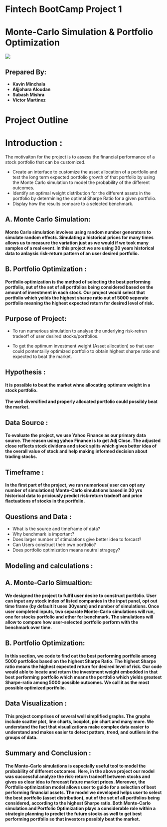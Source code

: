 # Fintech BootCamp Project 1
 #   **Monte-Carlo Simulation & Portfolio Optimization**

![](https://raw.githubusercontent.com/MishraSubash/Working_Note-/master/Portfolio-Analysis-Overview2.png)


## Prepared By: 
  * **Kavin Minchala**
  * **Aljjohara Aloudan** 
  * **Subash Mishra** 
  * **Victor Martinez**

# Project Outline 
# Introduction : 
 The motivaiton for the project is to assess the financial performance of a stock portfolio that can be customized. 
 * Create an interface to customize the asset allocation of a portfolio and test the long term expected portfolio growth of that portfolio by using the Monte Carlo simulation to model the probability of the different outcomes.
 * Identify an optimal weight distribution for the different assets in the portfolio by determining the optimal Sharpe Ratio for a given portfolio.
 * Display how the results compare to a selected benchmark.
 
## A. Monte Carlo Simulation: 

#### Monte Carlo simulation involves using random number generators to simulate random effects. Simulating a historical prices for many times allows us to measure the variation just as we would if we took many samples of a real event. In this project we are using 30 years historical data to anlaysis risk-return pattern of an user desired portfolio. 

## B. Portfolio Optimization : 
#### Portfolio optimization is the method of selecting the best performing portfolio, out of the set of all portfolios being considered based on the amount of investment in each stock. Our project would select that portfolio which yeilds the highest sharpe ratio out of 5000 seperate portfolio meaning the highest expected return for desired level of risk. 

## Purpose of Project:

 * To run numerious simulation to analyse the underlying risk-retrun tradeoff of user desired stocks/portfolios. 
 
 * To get the optimum investment weight (Asset allocation) so that user could  pontentailly optimized portfolio to obtain highest sharpe ratio and expected to beat the market. 



## Hypothesis : 
#### It is possible to beat the market whne allocating optimum weight in a stock portfolio. 
#### The well diversified and properly allocated portfolio could possibly beat the market. 


## Data Source : 
#### To evaluate the project, we use Yahoo Finance as our primary data source. The reason using yahoo Finance is to get Adj Close. The adjusted close reflects stock dividens and stock splits which gives better idea of the overall value of stock and help making informed decision about trading stocks. 

## Timeframe :
#### In the first part of the project, we run numerious( user can opt any number of simulations) Monte-Carlo simulations based in 30 yrs historical data to priciously predict risk-return tradeoff and price flactuations of stocks in the portfolio.

## Questions and Data :

* What is the source and timeframe of data?
* Why benchmark is important? 
* Does larger number of stimulations give better idea to forcast?
* Can Users construct their own portfolio?
* Does portfolio optimization means neutral stragegy?


## Modeling and calculations :

##  A. Monte-Carlo Simualtion: 
#### We designed the project to fulfil user desire to construct portfolio. User can input any stock index of listed companies in the input panel, opt out time frame (by default it uses 30years) and number of simulations. Once user completed inputs, two separate Monte-Carlo simulations will run, one for stocks portfolio and other for benchmark. The simulations will allow to compare how user-selected portfolio perform with the benchmark over time. 

## B. Portfolio Optimization:

####  In this section, we code to find out the best performing portfolio among 5000 portfolios based on the highest Sharpe Ratio. The highest Sharpe ratio means the highest expected return for desired level of risk. Our code would able to locate and return the investment weight embedded in that best performing portfolio which means the portfolio which yields greatest Sharpe-ratio among 5000 possible outcomes. We call it as the most possible optimized portfolio. 

## Data Visualization :

#### This project comprises of several well simplified graphs. The graphs include scatter plot, line charts, boxplot, pie chart and many more. We understand the fact that visualizations make complex data easier to understand and makes easier to detect patters, trend, and outliers in the groups of data.  

## Summary and Conclusion :

#### The Monte-Carlo simulations is especially useful tool to model the probability of different outcomes. Here, in the above project our model was successful analyze the risk-return tradeoff between stocks and gives us clear idea to forecast future market prices. Moreover, the Portfolio optimization model allows user to guide for a selection of best performing financial assets. The model we developed helps user to select the best portfolio (asset distribution), out of the set of all portfolios being considered, according to the highest Sharpe ratio. Both Monte-Carlo simulation and Portfolio Optimization plays a considerable role within a strategic planning to predict the future stocks as well to get best performing portfolio so that investors possibly beat the market.  






